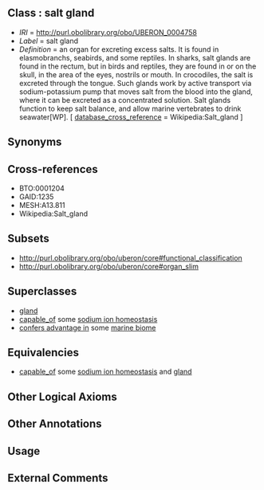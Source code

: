 
## Class : salt gland

 * *IRI* = http://purl.obolibrary.org/obo/UBERON_0004758
 * *Label* = salt gland
 * *Definition* = an organ for excreting excess salts. It is found in elasmobranchs, seabirds, and some reptiles. In sharks, salt glands are found in the rectum, but in birds and reptiles, they are found in or on the skull, in the area of the eyes, nostrils or mouth. In crocodiles, the salt is excreted through the tongue. Such glands work by active transport via sodium-potassium pump that moves salt from the blood into the gland, where it can be excreted as a concentrated solution. Salt glands function to keep salt balance, and allow marine vertebrates to drink seawater[WP]. [ [database_cross_reference](../../ef/oboInOwl#hasDbXref.md) = Wikipedia:Salt_gland ]

## Synonyms


## Cross-references

 * BTO:0001204
 * GAID:1235
 * MESH:A13.811
 * Wikipedia:Salt_gland

## Subsets

 * http://purl.obolibrary.org/obo/uberon/core#functional_classification
 * http://purl.obolibrary.org/obo/uberon/core#organ_slim

## Superclasses

 * [gland](../../UBERON/30/UBERON_0002530.md)
 * [capable_of](../../RO/15/RO_0002215.md) some [sodium ion homeostasis](../../GO/78/GO_0055078.md)
 * [confers advantage in](../../RO/22/RO_0002322.md) some [marine biome](../../ENVO/47/ENVO_00000447.md)

## Equivalencies

 * [capable_of](../../RO/15/RO_0002215.md) some [sodium ion homeostasis](../../GO/78/GO_0055078.md) and [gland](../../UBERON/30/UBERON_0002530.md)

## Other Logical Axioms


## Other Annotations


## Usage


## External Comments


